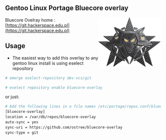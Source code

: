## Gentoo Linux Portage Bluecore overlay
<img width="40%" align="right" src="img/logo.png">
<p align="right" width="40%" >
  
Bluecore Ovelray home : [https://git.hackerspace.edu.pl](https://git.hackerspace.edu.pl)

</p>






Usage
-----

* The easiest way to add this overlay to any gentoo linux install is using eselect repository

```bash
# emerge eselect-repository dev-vcs/git
```
```bash
# eselect repository enable bluecore-overlay
```
or just:

```bash
# Add the following lines in a file names /etc/portage/repos.conf/bluecore-overlay.conf
[bluecore-overlay]
location = /var/db/repos/bluecore-overlay
auto-sync = yes
sync-uri = https://github.com/ostree/bluecore-overlay
sync-type = git
```


